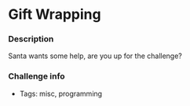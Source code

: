 # Gift Wrapping

### Description
Santa wants some help, are you up for the challenge?

### Challenge info
- Tags: misc, programming
